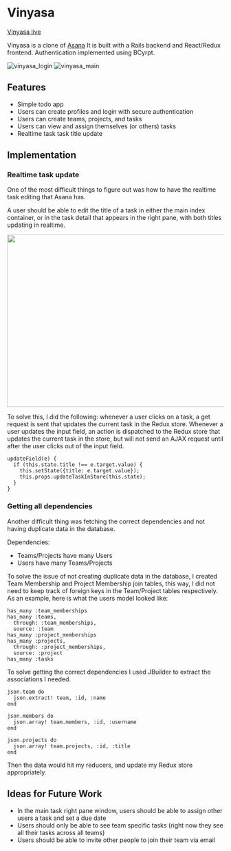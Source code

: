 # Vinyasa

[Vinyasa live](https://vinyasa.herokuapp.com/#/dashboard)

Vinyasa is a clone of [Asana](https://asana.com/?utm_source=app.asana.com&utm_campaign=app.asana.com#close)
It is built with a Rails backend and React/Redux frontend. Authentication implemented using BCyrpt.

![vinyasa_login](https://github.com/adrianhorning08/vinyasa/blob/master/vinyasa%20login.png)
![vinyasa_main](https://github.com/adrianhorning08/vinyasa/blob/master/vinyasa%20main.png)
## Features

  * Simple todo app
  * Users can create profiles and login with secure authentication
  * Users can create teams, projects, and tasks
  * Users can view and assign themselves (or others) tasks
  * Realtime task task title update

## Implementation

### Realtime task update
One of the most difficult things to figure out was how to have the realtime task editing that Asana has.

A user should be able to edit the title of a task in either the main index container, or in the task detail that appears in the right pane, with both titles updating in realtime.

<img src="https://media.giphy.com/media/Xop0pN6zv92avT8fRM/giphy.gif" width="800" height="400" />

To solve this, I did the following: whenever a user clicks on a task, a get request is sent that updates the current task in the Redux store.
Whenever a user updates the input field, an action is dispatched to the Redux store that updates the current task in the store, but will not send an AJAX request until after the user clicks out of the input field.

```
updateField(e) {
  if (this.state.title !== e.target.value) {
    this.setState({title: e.target.value});
    this.props.updateTaskInStore(this.state);
  }
}
```

### Getting all dependencies
Another difficult thing was fetching the correct dependencies and not having duplicate data in the database.

Dependencies:
  * Teams/Projects have many Users
  * Users have many Teams/Projects

To solve the issue of not creating duplicate data in the database, I created Team Membership and Project Membership join tables, this way, I did not need to keep track of foreign keys in the Team/Project tables respectively. As an example, here is what the users model looked like:
```
has_many :team_memberships
has_many :teams,
  through: :team_memberships,
  source: :team
has_many :project_memberships
has_many :projects,
  through: :project_memberships,
  source: :project
has_many :tasks
```

To solve getting the correct dependencies I used JBuilder to extract the associations I needed.

```
json.team do
  json.extract! team, :id, :name
end

json.members do
  json.array! team.members, :id, :username
end

json.projects do
  json.array! team.projects, :id, :title
end
```

Then the data would hit my reducers, and update my Redux store appropriately.


## Ideas for Future Work

  * In the main task right pane window, users should be able to assign other users a task and set a due date
  * Users should only be able to see team specific tasks (right now they see all their tasks across all teams)
  * Users should be able to invite other people to join their team via email
